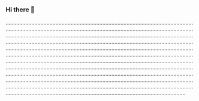 ### Hi there 👋

...........................................................................................................................................................................................................................................................................................................................................................................................................................................................................................................................................................................................................................................................................................................................................................................................................................................................................................................................................................................................................................................................................................................................................................................................................................................................................................................................................................................................................................................................................................................................................